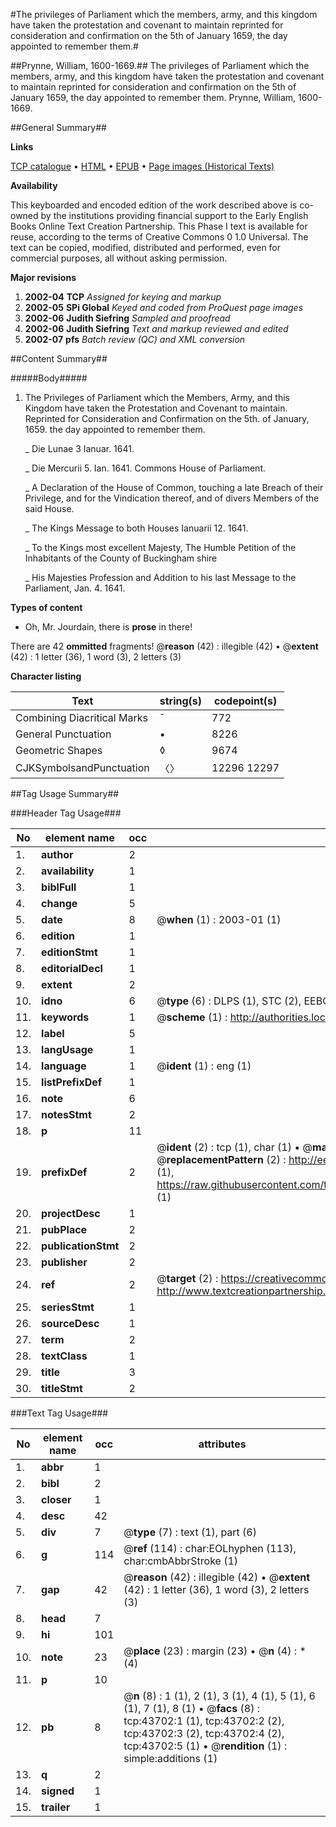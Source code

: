 #The privileges of Parliament which the members, army, and this kingdom have taken the protestation and covenant to maintain reprinted for consideration and confirmation on the 5th of January 1659, the day appointed to remember them.#

##Prynne, William, 1600-1669.##
The privileges of Parliament which the members, army, and this kingdom have taken the protestation and covenant to maintain reprinted for consideration and confirmation on the 5th of January 1659, the day appointed to remember them.
Prynne, William, 1600-1669.

##General Summary##

**Links**

[TCP catalogue](http://www.ota.ox.ac.uk/tcp/)  • 
[HTML](http://tei.it.ox.ac.uk/tcp/Texts-HTML/free/A56/A56193.html)  • 
[EPUB](http://tei.it.ox.ac.uk/tcp/Texts-EPUB/free/A56/A56193.epub) • 
[Page images (Historical Texts)](https://data.historicaltexts.jisc.ac.uk/view?pubId=eebo-09574724e&pageId=eebo-09574724e-43702-1)

**Availability**

This keyboarded and encoded edition of the
	       work described above is co-owned by the institutions
	       providing financial support to the Early English Books
	       Online Text Creation Partnership. This Phase I text is
	       available for reuse, according to the terms of Creative
	       Commons 0 1.0 Universal. The text can be copied,
	       modified, distributed and performed, even for
	       commercial purposes, all without asking permission.

**Major revisions**

1. __2002-04__ __TCP__ *Assigned for keying and markup*
1. __2002-05__ __SPi Global__ *Keyed and coded from ProQuest page images*
1. __2002-06__ __Judith Siefring__ *Sampled and proofread*
1. __2002-06__ __Judith Siefring__ *Text and markup reviewed and edited*
1. __2002-07__ __pfs__ *Batch review (QC) and XML conversion*

##Content Summary##

#####Body#####

1. The Privileges of Parliament which the Members, Army, and this Kingdom have taken the Protestation and Covenant to maintain. Reprinted for Consideration and Confirmation on the 5th. of January, 1659. the day appointed to remember them.

    _ Die Lunae 3 Ianuar. 1641.

    _ Die Mercurii 5. Ian. 1641. Commons House of Parliament.

    _ A Declaration of the House of Common, touching a late Breach of their Privilege, and for the Vindication thereof, and of divers Members of the said House.

    _ The Kings Message to both Houses Ianuarii 12. 1641.

    _ To the Kings most excellent Majesty, The Humble Petition of the Inhabitants of the County of Buckingham shire

    _ His Majesties Profession and Addition to his last Message to the Parliament, Jan. 4. 1641.

**Types of content**

  * Oh, Mr. Jourdain, there is **prose** in there!

There are 42 **ommitted** fragments! 
 @__reason__ (42) : illegible (42)  •  @__extent__ (42) : 1 letter (36), 1 word (3), 2 letters (3)

**Character listing**


|Text|string(s)|codepoint(s)|
|---|---|---|
|Combining             Diacritical Marks|̄|772|
|General Punctuation|•|8226|
|Geometric Shapes|◊|9674|
|CJKSymbolsandPunctuation|〈〉|12296 12297|

##Tag Usage Summary##

###Header Tag Usage###

|No|element name|occ|attributes|
|---|---|---|---|
|1.|__author__|2||
|2.|__availability__|1||
|3.|__biblFull__|1||
|4.|__change__|5||
|5.|__date__|8| @__when__ (1) : 2003-01 (1)|
|6.|__edition__|1||
|7.|__editionStmt__|1||
|8.|__editorialDecl__|1||
|9.|__extent__|2||
|10.|__idno__|6| @__type__ (6) : DLPS (1), STC (2), EEBO-CITATION (1), OCLC (1), VID (1)|
|11.|__keywords__|1| @__scheme__ (1) : http://authorities.loc.gov/ (1)|
|12.|__label__|5||
|13.|__langUsage__|1||
|14.|__language__|1| @__ident__ (1) : eng (1)|
|15.|__listPrefixDef__|1||
|16.|__note__|6||
|17.|__notesStmt__|2||
|18.|__p__|11||
|19.|__prefixDef__|2| @__ident__ (2) : tcp (1), char (1)  •  @__matchPattern__ (2) : ([0-9\-]+):([0-9IVX]+) (1), (.+) (1)  •  @__replacementPattern__ (2) : http://eebo.chadwyck.com/downloadtiff?vid=$1&page=$2 (1), https://raw.githubusercontent.com/textcreationpartnership/Texts/master/tcpchars.xml#$1 (1)|
|20.|__projectDesc__|1||
|21.|__pubPlace__|2||
|22.|__publicationStmt__|2||
|23.|__publisher__|2||
|24.|__ref__|2| @__target__ (2) : https://creativecommons.org/publicdomain/zero/1.0/ (1), http://www.textcreationpartnership.org/docs/. (1)|
|25.|__seriesStmt__|1||
|26.|__sourceDesc__|1||
|27.|__term__|2||
|28.|__textClass__|1||
|29.|__title__|3||
|30.|__titleStmt__|2||


###Text Tag Usage###

|No|element name|occ|attributes|
|---|---|---|---|
|1.|__abbr__|1||
|2.|__bibl__|2||
|3.|__closer__|1||
|4.|__desc__|42||
|5.|__div__|7| @__type__ (7) : text (1), part (6)|
|6.|__g__|114| @__ref__ (114) : char:EOLhyphen (113), char:cmbAbbrStroke (1)|
|7.|__gap__|42| @__reason__ (42) : illegible (42)  •  @__extent__ (42) : 1 letter (36), 1 word (3), 2 letters (3)|
|8.|__head__|7||
|9.|__hi__|101||
|10.|__note__|23| @__place__ (23) : margin (23)  •  @__n__ (4) : * (4)|
|11.|__p__|10||
|12.|__pb__|8| @__n__ (8) : 1 (1), 2 (1), 3 (1), 4 (1), 5 (1), 6 (1), 7 (1), 8 (1)  •  @__facs__ (8) : tcp:43702:1 (1), tcp:43702:2 (2), tcp:43702:3 (2), tcp:43702:4 (2), tcp:43702:5 (1)  •  @__rendition__ (1) : simple:additions (1)|
|13.|__q__|2||
|14.|__signed__|1||
|15.|__trailer__|1||
